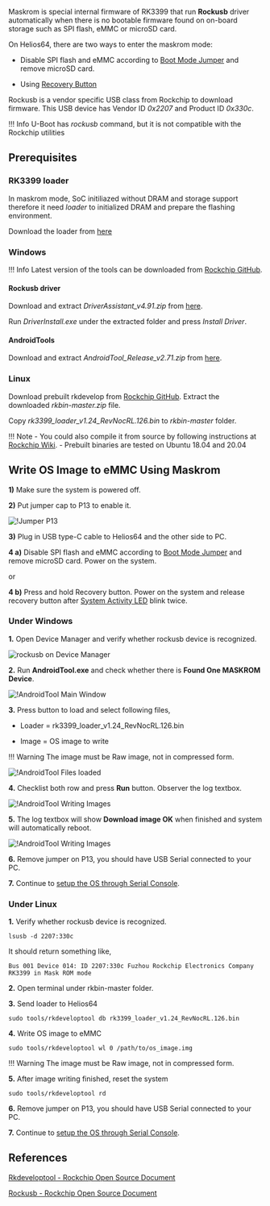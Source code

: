 Maskrom is special internal firmware of RK3399 that run **Rockusb** driver automatically when there is no 
bootable firmware found on on-board storage such as SPI flash, eMMC or microSD card.

On Helios64, there are two ways to enter the maskrom mode:

- Disable SPI flash and eMMC according to [Boot Mode Jumper](/helios64/jumper/#boot-mode-p10-p11) and remove microSD card.

- Using [Recovery Button](/helios64/button/#recovery-button)

Rockusb is a vendor specific USB class from Rockchip to download firmware. 
This USB device has Vendor ID *0x2207* and Product ID *0x330c*.

!!! Info
    U-Boot has *rockusb* command, but it is not compatible with the Rockchip utilities

## Prerequisites

### RK3399 loader

  In maskrom mode, SoC initiliazed without DRAM and storage support therefore it need *loader* to initialized DRAM and prepare the flashing environment.
  
  Download the loader from [here](/helios64/files/maskrom/rk3399_loader_v1.24_RevNocRL.126.bin)

### Windows

!!! Info
    Latest version of the tools can be downloaded from [Rockchip GitHub](https://github.com/rockchip-linux/tools/tree/master/windows).

#### Rockusb driver

Download and extract *DriverAssistant_v4.91.zip* from [here](/helios64/files/maskrom/DriverAssitant_v4.91.zip).

Run *DriverInstall.exe* under the extracted folder and press *Install Driver*.

#### AndroidTools

Download and extract *AndroidTool_Release_v2.71.zip* from [here](/helios64/files/maskrom/AndroidTool_Release_v2.71.zip).

### Linux

Download prebuilt rkdevelop from [Rockchip GitHub](https://github.com/rockchip-linux/rkbin/archive/master.zip). 
Extract the downloaded *rkbin-master.zip* file.

Copy *rk3399_loader_v1.24_RevNocRL.126.bin* to *rkbin-master* folder.

!!! Note
    - You could also compile it from source by following instructions at [Rockchip Wiki](http://opensource.rock-chips.com/wiki_Rkdeveloptool).
    - Prebuilt binaries are tested on Ubuntu 18.04 and 20.04

## Write OS Image to eMMC Using Maskrom

**1)** Make sure the system is powered off.

**2)** Put jumper cap to P13 to enable it.

![!Jumper P13](/helios64/img/maskrom/jumper_p13_enabled.jpg)

**3)** Plug in USB type-C cable to Helios64 and the other side to PC.

**4 a)** Disable SPI flash and eMMC according to [Boot Mode Jumper](/helios64/jumper/#boot-mode-p10-p11) and remove microSD card. Power on the system.

 or

**4 b)** Press and hold Recovery button. Power on the system and release recovery button after [System Activity LED](/helios64/front-panel/#helios64-enclosure) blink twice. 

### Under Windows

**1.** Open Device Manager and verify whether rockusb device is recognized.

![rockusb on Device Manager](/helios64/img/maskrom/rockusb_device.png)

**2.** Run **AndroidTool.exe** and check whether there is **Found One MASKROM Device**.

![!AndroidTool Main Window](/helios64/img/maskrom/androidtools_00_main.png)

**3.** Press button to load and select following files,

- Loader = rk3399_loader_v1.24_RevNocRL.126.bin

- Image = OS image to write

!!! Warning
    The image must be Raw image, not in compressed form.

![!AndroidTool Files loaded](/helios64/img/maskrom/androidtools_01_ready_to_download.png)

**4.** Checklist both row and press **Run** button. Observer the log textbox.

![!AndroidTool Writing Images](/helios64/img/maskrom/androidtools_02_download_in_progress.png)

**5.** The log textbox will show **Download image OK** when finished and system will automatically reboot.

![!AndroidTool Writing Images](/helios64/img/maskrom/androidtools_03_done.png)

**6.** Remove jumper on P13, you should have USB Serial connected to your PC.

**7.** Continue to [setup the OS through Serial Console](/helios64/install/first-start/).

### Under Linux

**1.** Verify whether rockusb device is recognized.

```
lsusb -d 2207:330c
```

It should return something like,

`Bus 001 Device 014: ID 2207:330c Fuzhou Rockchip Electronics Company RK3399 in Mask ROM mode`

**2.** Open terminal under rkbin-master folder.

**3.** Send loader to Helios64

`sudo tools/rkdeveloptool db rk3399_loader_v1.24_RevNocRL.126.bin`

**4.** Write OS image to eMMC

`sudo tools/rkdeveloptool wl 0 /path/to/os_image.img`

!!! Warning
    The image must be Raw image, not in compressed form.

**5.** After image writing finished, reset the system

`sudo tools/rkdeveloptool rd`

**6.** Remove jumper on P13, you should have USB Serial connected to your PC.

**7.** Continue to [setup the OS through Serial Console](/helios64/install/first-start/).


## References

[Rkdeveloptool - Rockchip Open Source Document](http://opensource.rock-chips.com/wiki_Rkdeveloptool)

[Rockusb - Rockchip Open Source Document](http://opensource.rock-chips.com/wiki_Rockusb)


